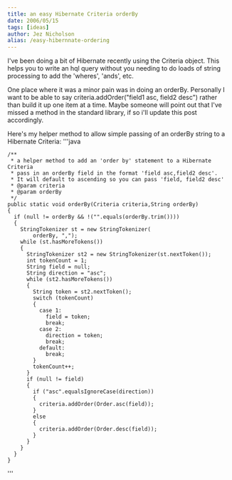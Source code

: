 ```yaml
---
title: an easy Hibernate Criteria orderBy
date: 2006/05/15
tags: [ideas]
author: Jez Nicholson
alias: /easy-hibernnate-ordering
---
```

I've been doing a bit of Hibernate recently using the Criteria object. This helps you to write an hql query without you needing to do loads of string processing to add the 'wheres', 'ands', etc.

One place where it was a minor pain was in doing an orderBy. Personally I want to be able to say criteria.addOrder("field1 asc, field2 desc") rather than build it up one item at a time. Maybe someone will point out that I've missed a method in the standard library, if so i'll update this post accordingly.

Here's my helper method to allow simple passing of an orderBy string to a Hibernate Criteria:
'''java

    /**
     * a helper method to add an 'order by' statement to a Hibernate Criteria
     * pass in an orderBy field in the format 'field asc,field2 desc'.
     * It will default to ascending so you can pass 'field, field2 desc'
     * @param criteria
     * @param orderBy
     */
    public static void orderBy(Criteria criteria,String orderBy)
    {
      if (null != orderBy && !("".equals(orderBy.trim())))
      {
        StringTokenizer st = new StringTokenizer(
            orderBy, ",");
        while (st.hasMoreTokens())
        {
          StringTokenizer st2 = new StringTokenizer(st.nextToken());
          int tokenCount = 1;
          String field = null;
          String direction = "asc";
          while (st2.hasMoreTokens())
          {
            String token = st2.nextToken();
            switch (tokenCount)
            {
              case 1:
                field = token;
                break;
              case 2:
                direction = token;
                break;
              default:
                break;
            }
            tokenCount++;
          }
          if (null != field)
          {
            if ("asc".equalsIgnoreCase(direction))
            {
              criteria.addOrder(Order.asc(field));
            }
            else
            {
              criteria.addOrder(Order.desc(field));
            }
          }
        }
      }
    }
'''